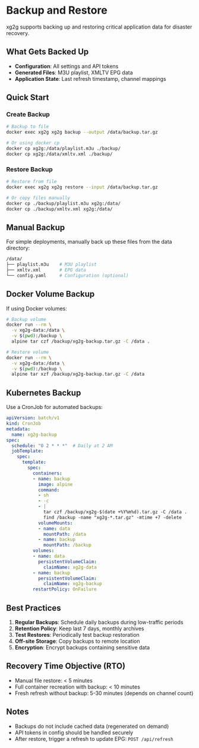 # Backup and Restore

xg2g supports backing up and restoring critical application data for disaster recovery.

## What Gets Backed Up

- **Configuration**: All settings and API tokens
- **Generated Files**: M3U playlist, XMLTV EPG data
- **Application State**: Last refresh timestamp, channel mappings

## Quick Start

### Create Backup

```bash
# Backup to file
docker exec xg2g xg2g backup --output /data/backup.tar.gz

# Or using docker cp
docker cp xg2g:/data/playlist.m3u ./backup/
docker cp xg2g:/data/xmltv.xml ./backup/
```

### Restore Backup

```bash
# Restore from file
docker exec xg2g xg2g restore --input /data/backup.tar.gz

# Or copy files manually
docker cp ./backup/playlist.m3u xg2g:/data/
docker cp ./backup/xmltv.xml xg2g:/data/
```

## Manual Backup

For simple deployments, manually back up these files from the data directory:

```bash
/data/
├── playlist.m3u    # M3U playlist
├── xmltv.xml       # EPG data
└── config.yaml     # Configuration (optional)
```

## Docker Volume Backup

If using Docker volumes:

```bash
# Backup volume
docker run --rm \
  -v xg2g-data:/data \
  -v $(pwd):/backup \
  alpine tar czf /backup/xg2g-backup.tar.gz -C /data .

# Restore volume
docker run --rm \
  -v xg2g-data:/data \
  -v $(pwd):/backup \
  alpine tar xzf /backup/xg2g-backup.tar.gz -C /data
```

## Kubernetes Backup

Use a CronJob for automated backups:

```yaml
apiVersion: batch/v1
kind: CronJob
metadata:
  name: xg2g-backup
spec:
  schedule: "0 2 * * *"  # Daily at 2 AM
  jobTemplate:
    spec:
      template:
        spec:
          containers:
          - name: backup
            image: alpine
            command:
            - sh
            - -c
            - |
              tar czf /backup/xg2g-$(date +%Y%m%d).tar.gz -C /data .
              find /backup -name "xg2g-*.tar.gz" -mtime +7 -delete
            volumeMounts:
            - name: data
              mountPath: /data
            - name: backup
              mountPath: /backup
          volumes:
          - name: data
            persistentVolumeClaim:
              claimName: xg2g-data
          - name: backup
            persistentVolumeClaim:
              claimName: xg2g-backup
          restartPolicy: OnFailure
```

## Best Practices

1. **Regular Backups**: Schedule daily backups during low-traffic periods
2. **Retention Policy**: Keep last 7 days, monthly archives
3. **Test Restores**: Periodically test backup restoration
4. **Off-site Storage**: Copy backups to remote location
5. **Encryption**: Encrypt backups containing sensitive data

## Recovery Time Objective (RTO)

- Manual file restore: < 5 minutes
- Full container recreation with backup: < 10 minutes
- Fresh refresh without backup: 5-30 minutes (depends on channel count)

## Notes

- Backups do not include cached data (regenerated on demand)
- API tokens in config should be handled securely
- After restore, trigger a refresh to update EPG: `POST /api/refresh`
